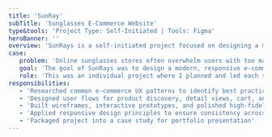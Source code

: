 ```yaml
---
title: 'SunRay'
subTitle: 'Sunglasses E-Commerce Website'
type&tools: 'Project Type: Self-Initiated | Tools: Figma'
heroBanner: ''
overview: 'SunRays is a self-initiated project focused on designing a modern, responsive e-commerce website for a sunglass store. The website is designed for both desktop and mobile, ensuring a seamless shopping experience across devices.'
case:
   problem: 'Online sunglasses stores often overwhelm users with too many options, unclear navigation, and complicated checkout processes. SunRays aims to simplify browsing and purchasing, helping users find their ideal sunglasses effortlessly.'
   goal: 'The goal of SunRays was to design a modern, responsive e-commerce website that offers a seamless and enjoyable shopping experience, allowing users to easily browse, explore, and purchase sunglasses across desktop and mobile devices.'
   role: 'This was an individual project where I planned and led each step of the design thinking process, applying my skills in responsive web design.'
responsibilities:
   - 'Researched common e-commerce UX patterns to identify best practices'
   - 'Designed user flows for product discovery, detail views, cart, and checkout'
   - 'Built wireframes, interactive prototypes, and polished high-fidelity mockups in Figma'
   - 'Applied responsive design principles to ensure consistency across mobile and desktop'
   - 'Packaged project into a case study for portfolio presentation'
---
```

